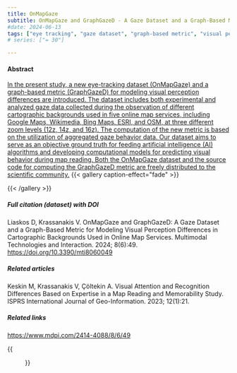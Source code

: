 ```yaml
---
title: OnMapGaze
subtitle: OnMapGaze and GraphGazeD - A Gaze Dataset and a Graph-Based Metric for Modeling Visual Perception Differences in Cartographic Backgrounds Used in Online Map Services
#date: 2024-06-13
tags: ["eye tracking", "gaze dataset", "graph-based metric", "visual perception differences","statistical grayscale heatmaps", "cartographic backgrounds", "online map services"]
# series: ["= 30"]

---
```


#### Abstract
[In the present study, a new eye-tracking dataset (OnMapGaze) and a graph-based metric (GraphGazeD) for modeling visual perception differences are introduced. The dataset includes both experimental and analyzed gaze data collected during the observation of different cartographic backgrounds used in five online map services, including Google Maps, Wikimedia, Bing Maps, ESRI, and OSM, at three different zoom levels (12z, 14z, and 16z). The computation of the new metric is based on the utilization of aggregated gaze behavior data. Our dataset aims to serve as an objective ground truth for feeding artificial intelligence (AI) algorithms and developing computational models for predicting visual behavior during map reading. Both the OnMapGaze dataset and the source code for computing the GraphGazeD metric are freely distributed to the scientific community.](https://www.mdpi.com/2414-4088/8/6/49)
{{< gallery caption-effect="fade" >}}

{{< /gallery >}}
##### Full citation (dataset) with DOI
Liaskos D, Krassanakis V. OnMapGaze and GraphGazeD: A Gaze Dataset and a Graph-Based Metric for Modeling Visual Perception Differences in Cartographic Backgrounds Used in Online Map Services. Multimodal Technologies and Interaction. 2024; 8(6):49. https://doi.org/10.3390/mti8060049

##### Related articles
Keskin M, Krassanakis V, Çöltekin A. Visual Attention and Recognition Differences Based on Expertise in a Map Reading and Memorability Study. ISPRS International Journal of Geo-Information. 2023; 12(1):21. 

##### Related links
https://www.mdpi.com/2414-4088/8/6/49

{{<figure src="/Open-Metadata-Platform-for-Map-Usability_v2/img/img03.jpg">}}
<!--more-->

